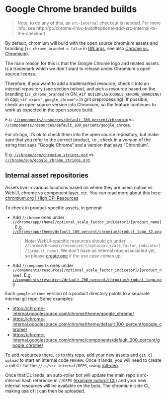 # Google Chrome branded builds

> Note: to do any of this, an `src-internal` checkout is needed. For more info,
> see http://go/chrome-linux-build#optional-add-src-internal-to-the-checkout

By default, chromium will build with the open source chromium assets and
branding (`is_chrome_branded = false` in
[GN args](https://www.chromium.org/developers/gn-build-configuration), see also
[Chrome vs. Chromium](chromium_browser_vs_google_chrome.md)).

The main reason for this is that the Google Chrome logo and related assets is
a trademark which we don't want to release under Chromium's open source
license.

Therefore, if you want to add a trademarked resource, check it into an internal
repository (see section below), and pick a resource based on the branding
(`is_chrome_branded` in GN, `#if BUILDFLAG(GOOGLE_CHROME_BRANDING)` in cpp, `<if
expr="_google_chrome">` in grit preprocessing). If possible, check an open
source version into Chromium, so the feature continues to work as expected in
the open source build.

E.g.
[`//components/resources/default_100_percent/chromium`](../components/resources/default_100_percent/chromium)
vs
[`//components/resources/default_100_percent/google_chrome`](https://chrome-internal.googlesource.com/chrome/components/default_100_percent/google_chrome/).

For strings, it’s ok to check them into the open source repository, but make
sure that you refer to the correct product, i.e., check in a version of the
string that says “Google Chrome” and a version that says “Chromium”.

E.g. [`//chrome/app/chromium_strings.grd`](../chrome/app/chromium_strings.grd)
vs
[`//chrome/app/google_chrome_strings.grd`](../chrome/app/google_chrome_strings.grd).

## Internal asset repositories

Assets live in various locations based on where they are used: native vs WebUI,
chrome vs component layer, etc. You can read more about this here:
[chromium.org | High DPI Resources](https://www.chromium.org/developers/design-documents/high-dpi-resources/)

To check in product-specific assets, in general:
- Add `//chrome` ones under
  `//chrome/app/theme[/optional_scale_factor_indicator]/[product_name]`. E.g.
  [`//chrome/app/theme/default_100_percent/chromium/product_logo_32.png`](../chrome/app/theme/default_100_percent/chromium/product_logo_32.png)

  > Note: WebUI-specific resources should go under
  > `//chrome/browser/resources/[/optional_scale_factor_indicator]/[product_name]`.
  > We don't have an internal repo associated yet, so please
  > [create one](http://go/git-admin-cheatsheet#creating-a-repo) if the use case
  > comes up.

- Add `//components` ones under
  `//components/resources[/optional_scale_factor_indicator]/[product_name]`.
  E.g.
  [`//components/resources/default_200_percent/chromium/product_logo.png`](../components/resources/default_200_percent/chromium/product_logo.png)

Each `google_chrome` version of a product directory points to a separate
internal git repo. Some examples:
- https://chrome-internal.googlesource.com/chrome/theme/google_chrome/
- https://chrome-internal.googlesource.com/chrome/theme/default_100_percent/google_chrome/
- https://chrome-internal.googlesource.com/chrome/components/default_200_percent/google_chrome/

To add resources there, `cd` to this repo, add your new assets and `git cl
upload` to start an internal code review. Once it lands, you will need to create
a roll CL for the `//../src-internal/DEPS`, using
[roll-dep](https://chromium.googlesource.com/chromium/tools/depot_tools/+/main/README.md#:~:text=cl.md.-,roll%2Ddep,-%3A%20A%20gclient%20dependency).

Once that CL lands, an auto-roller bot will update the main repo's src-internal
hash reference in `//DEPS` ([example autoroll CL](https://crrev.com/c/4024955))
and your new internal resources will be available on the bots. The chromium-side
CL making use of it can then be uploaded.
